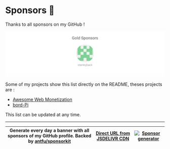 # Sponsors 🚀

Thanks to all sponsors on my GitHub ! 

![Sponsors](./sponsors.svg)

Some of my projects show this list directly on the README, theses projects are : 

- [Awesome Web Monetization](https://github.com/thomasbnt/awesome-web-monetization)
- [bord-Pi](https://github.com/thomasbnt/Bord-Pi)

This list can be updated at any time.

____

|Generate every day a banner with all sponsors of my GitHub profile. Backed by [antfu/sponsorkit](https://github.com/antfu/sponsorkit)|[Direct URL from JSDELIVR CDN](https://cdn.jsdelivr.net/gh/thomasbnt/sponsors/sponsors.svg)|[![Sponsor generator](https://github.com/thomasbnt/sponsors/actions/workflows/sponsor_gen.yml/badge.svg)](https://github.com/thomasbnt/sponsors/actions/workflows/sponsor_gen.yml)|
|-----|-----|-----|






